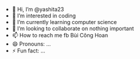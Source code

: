 - 👋 Hi, I’m @yashita23
- 👀 I’m interested in coding
- 🌱 I’m currently learning computer science
- 💞️ I’m looking to collaborate on nothing important
- 📫 How to reach me fb Bùi Công Hoan
- 😄 Pronouns: ...
- ⚡ Fun fact: ...

<!---
yashita23/yashita23 is a ✨ special ✨ repository because its `README.md` (this file) appears on your GitHub profile.
You can click the Preview link to take a look at your changes.
--->
